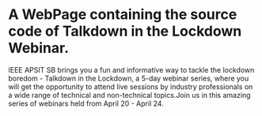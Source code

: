 # A WebPage containing the source code of Talkdown in the Lockdown Webinar.
IEEE APSIT SB brings you a fun and informative way to tackle the lockdown boredom - Talkdown in the Lockdown, a 5-day webinar series, where you will get the opportunity to attend live sessions by industry professionals on a wide range of technical and non-technical topics.Join us in this amazing series of webinars held from April 20 - April 24.
